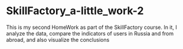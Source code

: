 # SkillFactory_a-little_work-2
This is my second HomeWork as part of the SkillFactory course. In it, I analyze the data, compare the indicators of users in Russia and from abroad, and also visualize the conclusions
